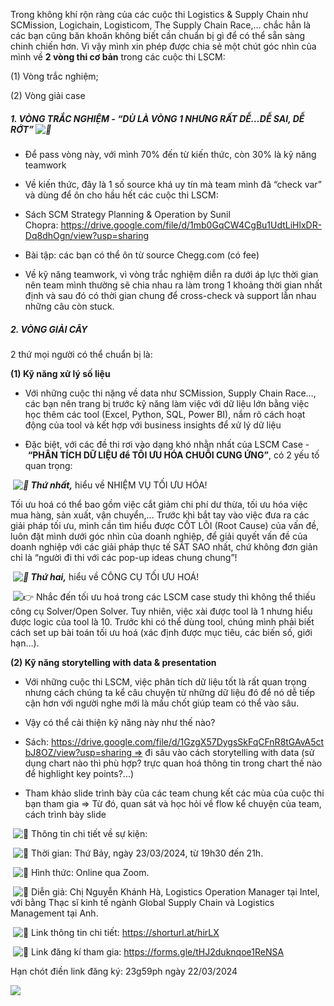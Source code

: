 Trong không khí rộn ràng của các cuộc thi Logistics & Supply Chain như SCMission, Logichain, Logisticom, The Supply Chain Race,... chắc hẳn là các bạn cũng băn khoăn không biết cần chuẩn bị gì để có thể sẵn sàng chinh chiến hơn. Vì vậy mình xin phép được chia sẻ một chút góc nhìn của mình về **2 vòng thi cơ bản** trong các cuộc thi LSCM:

(1) Vòng trắc nghiệm;

(2) Vòng giải case

##### **1. VÒNG TRẮC NGHIỆM - “DÙ LÀ VÒNG 1 NHƯNG RẤT DỄ…DỄ SAI, DỄ RỚT” ![🤪](https://static.xx.fbcdn.net/images/emoji.php/v9/td9/1.5/16/1f92a.png)** 

- Để pass vòng này, với mình 70% đến từ kiến thức, còn 30% là kỹ năng teamwork

- Về kiến thức, đây là 1 số source khá uy tín mà team mình đã “check var” và dùng để ôn cho hầu hết các cuộc thi LSCM:

- Sách SCM Strategy Planning & Operation by Sunil Chopra: https://drive.google.com/file/d/1mb0GqCW4CgBu1UdtLiHlxDR-Dq8dhOgn/view?usp=sharing
    
- Bài tập: các bạn có thể ôn từ source Chegg.com (có fee)
    

- Về kỹ năng teamwork, vì vòng trắc nghiệm diễn ra dưới áp lực thời gian nên team mình thường sẽ chia nhau ra làm trong 1 khoảng thời gian nhất định và sau đó có thời gian chung để cross-check và support lẫn nhau những câu còn stuck.

##### **2. VÒNG GIẢI CÂY**

2 thứ mọi người có thể chuẩn bị là:

**(1) Kỹ năng xử lý số liệu**

- Với những cuộc thi nặng về data như SCMission, Supply Chain Race…, các bạn nên trang bị trước kỹ năng làm việc với dữ liệu lớn bằng việc học thêm các tool (Excel, Python, SQL, Power BI), nắm rõ cách hoạt động của tool và kết hợp với business insights để xử lý dữ liệu

- Đặc biệt, với các đề thi rơi vào dạng khó nhằn nhất của LSCM Case - **“PHÂN TÍCH DỮ LIỆU để TỐI ƯU HÓA CHUỖI CUNG ỨNG”**, có 2 yếu tố quan trọng:

 _**![📌](https://static.xx.fbcdn.net/images/emoji.php/v9/t5/1.5/16/1f4cc.png) Thứ nhất,**_ hiểu về NHIỆM VỤ TỐI ƯU HÓA!

Tối ưu hoá có thể bao gồm việc cắt giảm chi phí dư thừa, tối ưu hóa việc mua hàng, sản xuất, vận chuyển,... Trước khi bắt tay vào việc đưa ra các giải pháp tối ưu, mình cần tìm hiểu được CỐT LÕI (Root Cause) của vấn đề, luôn đặt mình dưới góc nhìn của doanh nghiệp, để giải quyết vấn đề của doanh nghiệp với các giải pháp thực tế SÁT SAO nhất, chứ không đơn giản chỉ là “người đi thi với các pop-up ideas chung chung”!

 **_![📌](https://static.xx.fbcdn.net/images/emoji.php/v9/t5/1.5/16/1f4cc.png) Thứ hai,_** hiểu về CÔNG CỤ TỐI ƯU HOÁ!

 ![👉](https://static.xx.fbcdn.net/images/emoji.php/v9/taa/1.5/16/1f449.png) Nhắc đến tối ưu hoá trong các LSCM case study thì không thể thiếu công cụ Solver/Open Solver. Tuy nhiên, việc xài được tool là 1 nhưng hiểu được logic của tool là 10. Trước khi có thể dùng tool, chúng mình phải biết cách set up bài toán tối ưu hoá (xác định được mục tiêu, các biến số, giới hạn…).

**(2) Kỹ năng storytelling with data & presentation**

- Với những cuộc thi LSCM, việc phân tích dữ liệu tốt là rất quan trọng nhưng cách chúng ta kể câu chuyện từ những dữ liệu đó để nó dễ tiếp cận hơn với người nghe mới là mấu chốt giúp team có thể vào sâu.

- Vậy có thể cải thiện kỹ năng này như thế nào?

+ Sách: https://drive.google.com/file/d/1GzgX57DygsSkFqCFnR8tGAvA5ctbJ8OZ/view?usp=sharing => đi sâu vào cách storytelling with data (sử dụng chart nào thì phù hợp? trực quan hoá thông tin trong chart thế nào để highlight key points?...)

+ Tham khảo slide trình bày của các team chung kết các mùa của cuộc thi bạn tham gia => Từ đó, quan sát và học hỏi về flow kể chuyện của team, cách trình bày slide

 ![📅](https://static.xx.fbcdn.net/images/emoji.php/v9/td7/1.5/16/1f4c5.png) Thông tin chi tiết về sự kiện:

 ![📣](https://static.xx.fbcdn.net/images/emoji.php/v9/t13/1.5/16/1f4e3.png) Thời gian: Thứ Bảy, ngày 23/03/2024, từ 19h30 đến 21h.

 ![📣](https://static.xx.fbcdn.net/images/emoji.php/v9/t13/1.5/16/1f4e3.png) Hình thức: Online qua Zoom.

 ![📣](https://static.xx.fbcdn.net/images/emoji.php/v9/t13/1.5/16/1f4e3.png) Diễn giả: Chị Nguyễn Khánh Hà, Logistics Operation Manager tại Intel, với bằng Thạc sĩ kinh tế ngành Global Supply Chain và Logistics Management tại Anh.

 ![🔗](https://static.xx.fbcdn.net/images/emoji.php/v9/tc/1.5/16/1f517.png) Link thông tin chi tiết: https://shorturl.at/hirLX

 ![🔗](https://static.xx.fbcdn.net/images/emoji.php/v9/tc/1.5/16/1f517.png) Link đăng kí tham gia: https://forms.gle/tHJ2duknqoe1ReNSA

Hạn chót điền link đăng ký: 23g59ph ngày 22/03/2024

![](https://lh3.googleusercontent.com/uGzdiUKeANJf_0OJ6RuabW-HOV5z90AnSbXGE9BNwc1IDmyJgjBvK045E7i55gxNXIpROFzEzUqWv0zu9WhSM3SdIOJljrn9zY42598J0S0FW_xqsjw81xm8XbzPS33DsQ=w3450)